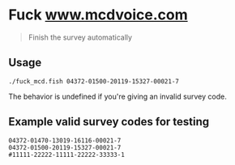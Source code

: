 # Fuck www.mcdvoice.com

> Finish the survey automatically

## Usage

```
./fuck_mcd.fish 04372-01500-20119-15327-00021-7
```

The behavior is undefined if you're giving an invalid survey code.

## Example valid survey codes for testing

```
04372-01470-13019-16116-00021-7
04372-01500-20119-15327-00021-7
#11111-22222-11111-22222-33333-1
```


